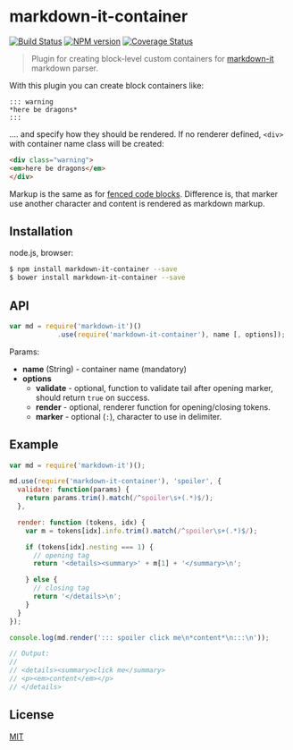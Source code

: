 # markdown-it-container

[![Build Status](https://img.shields.io/travis/markdown-it/markdown-it-container/master.svg?style=flat)](https://travis-ci.org/markdown-it/markdown-it-container)
[![NPM version](https://img.shields.io/npm/v/markdown-it-container.svg?style=flat)](https://www.npmjs.org/package/markdown-it-container)
[![Coverage Status](https://img.shields.io/coveralls/markdown-it/markdown-it-container/master.svg?style=flat)](https://coveralls.io/r/markdown-it/markdown-it-container?branch=master)

> Plugin for creating block-level custom containers for [markdown-it](https://github.com/markdown-it/markdown-it) markdown parser.

With this plugin you can create block containers like:

```
::: warning
*here be dragons*
:::
```

.... and specify how they should be rendered. If no renderer defined, `<div>` with
container name class will be created:

```html
<div class="warning">
<em>here be dragons</em>
</div>
```

Markup is the same as for [fenced code blocks](http://spec.commonmark.org/0.18/#fenced-code-blocks).
Difference is, that marker use another character and content is rendered as markdown markup.


## Installation

node.js, browser:

```bash
$ npm install markdown-it-container --save
$ bower install markdown-it-container --save
```


## API

```js
var md = require('markdown-it')()
            .use(require('markdown-it-container'), name [, options]);
```

Params:

- __name__ (String) - container name (mandatory)
- __options__
   - __validate__ - optional, function to validate tail after opening marker, should
     return `true` on success.
   - __render__ - optional, renderer function for opening/closing tokens.
   - __marker__ - optional (`:`), character to use in delimiter.


## Example

```js
var md = require('markdown-it')();

md.use(require('markdown-it-container'), 'spoiler', {
  validate: function(params) {
    return params.trim().match(/^spoiler\s+(.*)$/);
  },

  render: function (tokens, idx) {
    var m = tokens[idx].info.trim().match(/^spoiler\s+(.*)$/);

    if (tokens[idx].nesting === 1) {
      // opening tag
      return '<details><summary>' + m[1] + '</summary>\n';

    } else {
      // closing tag
      return '</details>\n';
    }
  }
});

console.log(md.render('::: spoiler click me\n*content*\n:::\n'));

// Output:
//
// <details><summary>click me</summary>
// <p><em>content</em></p>
// </details>
```

## License

[MIT](https://github.com/markdown-it/markdown-it-container/blob/master/LICENSE)
